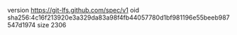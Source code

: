 version https://git-lfs.github.com/spec/v1
oid sha256:4c16f213920e3a329da83a98f4fb44057780d1bf981196e55beeb987547d1974
size 2306
